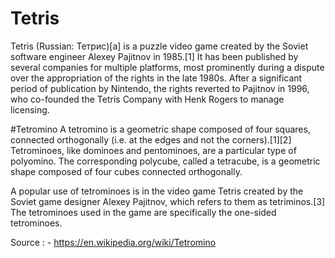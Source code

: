 # Tetris
Tetris (Russian: Тетрис)[a] is a puzzle video game created by the Soviet software engineer Alexey Pajitnov in 1985.[1] It has been published by several companies for multiple platforms, most prominently during a dispute over the appropriation of the rights in the late 1980s. After a significant period of publication by Nintendo, the rights reverted to Pajitnov in 1996, who co-founded the Tetris Company with Henk Rogers to manage licensing.

#Tetromino
A tetromino is a geometric shape composed of four squares, connected orthogonally (i.e. at the edges and not the corners).[1][2] Tetrominoes, like dominoes and pentominoes, are a particular type of polyomino. The corresponding polycube, called a tetracube, is a geometric shape composed of four cubes connected orthogonally.

A popular use of tetrominoes is in the video game Tetris created by the Soviet game designer Alexey Pajitnov, which refers to them as tetriminos.[3] The tetrominoes used in the game are specifically the one-sided tetrominoes.

Source : - https://en.wikipedia.org/wiki/Tetromino